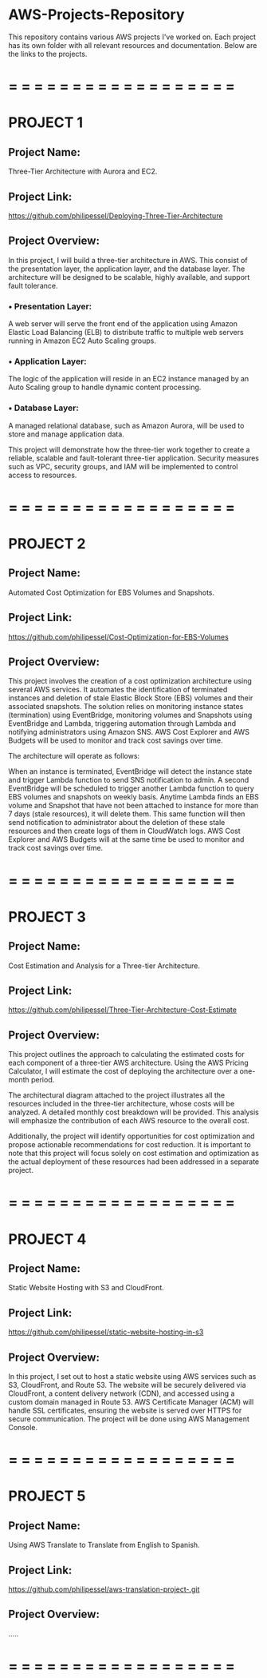 # AWS-Projects-Repository
This repository contains various AWS projects I've worked on. Each project has its own folder with all relevant resources and documentation. 
Below are the links to the projects.

# = = = = = = = = = = = = = = = = = =   

# PROJECT 1
## Project Name: 
Three-Tier Architecture with Aurora and EC2.

## Project Link: 
https://github.com/philipessel/Deploying-Three-Tier-Architecture 

## Project Overview:
In this project, I will build a three-tier architecture in AWS. This consist of the presentation layer, the application layer, and the database layer. The architecture will be designed to be scalable, highly available, and support fault tolerance.

### •	Presentation Layer: 
A web server will serve the front end of the application using Amazon Elastic Load Balancing (ELB) to distribute traffic to multiple web servers running in Amazon EC2 Auto Scaling groups.

### •	Application Layer: 
The logic of the application will reside in an EC2 instance managed by an Auto Scaling group to handle dynamic content processing.

### •	Database Layer: 
A managed relational database, such as Amazon Aurora, will be used to store and manage application data.

This project will demonstrate how the three-tier work together to create a reliable, scalable and fault-tolerant three-tier application.  Security measures such as VPC, security groups, and IAM will be implemented to control access to resources.

# = = = = = = = = = = = = = = = = = =  

# PROJECT 2
## Project Name: 
Automated Cost Optimization for EBS Volumes and Snapshots.

## Project Link: 
https://github.com/philipessel/Cost-Optimization-for-EBS-Volumes 

## Project Overview:
This project involves the creation of a cost optimization architecture using several AWS services. It automates the identification of terminated instances and deletion of stale Elastic Block Store (EBS) volumes and their associated snapshots. The solution relies on monitoring instance states (termination) using EventBridge, monitoring volumes and Snapshots using EventBridge and Lambda, triggering automation through Lambda and notifying administrators using Amazon SNS. AWS Cost Explorer and AWS Budgets will be used to monitor and track cost savings over time.

The architecture will operate as follows:

When an instance is terminated, EventBridge will detect the instance state and trigger Lambda function to send SNS notification to admin. A second EventBridge will be scheduled to trigger another Lambda function to query EBS volumes and snapshots on weekly basis. Anytime Lambda finds an EBS volume and Snapshot that have not been attached to instance for more than 7 days (stale resources), it will delete them. This same function will then send notification to administrator about the deletion of these stale resources and then create logs of them in CloudWatch logs. AWS Cost Explorer and AWS Budgets will at the same time be used to monitor and track cost savings over time.

# = = = = = = = = = = = = = = = = = = 

# PROJECT 3
## Project Name: 
Cost Estimation and Analysis for a Three-tier Architecture.

## Project Link: 
https://github.com/philipessel/Three-Tier-Architecture-Cost-Estimate  

## Project Overview:
This project outlines the approach to calculating the estimated costs for each component of a three-tier AWS architecture. Using the AWS Pricing Calculator, I will estimate the cost of deploying the architecture over a one-month period.

The architectural diagram attached to the project illustrates all the resources included in the three-tier architecture, whose costs will be analyzed. A detailed monthly cost breakdown will be provided. This analysis will emphasize the contribution of each AWS resource to the overall cost.

Additionally, the project will identify opportunities for cost optimization and propose actionable recommendations for cost reduction.
It is important to note that this project will focus solely on cost estimation and optimization as the actual deployment of these resources had been addressed in a separate project.


# = = = = = = = = = = = = = = = = = = 

# PROJECT 4
## Project Name: 
Static Website Hosting with S3 and CloudFront.

## Project Link: 
https://github.com/philipessel/static-website-hosting-in-s3 

## Project Overview: 
In this project, I set out to host a static website using AWS services such as S3, CloudFront, and Route 53. The website will be securely delivered via CloudFront, a content delivery network (CDN), and accessed using a custom domain managed in Route 53. AWS Certificate Manager (ACM) will handle SSL certificates, ensuring the website is served over HTTPS for secure communication.
The project will be done using AWS Management Console. 

# = = = = = = = = = = = = = = = = = =  

# PROJECT 5
## Project Name: 
Using AWS Translate to Translate from English to Spanish.

## Project Link: 

https://github.com/philipessel/aws-translation-project-.git

## Project Overview:
.....


# = = = = = = = = = = = = = = = = = = 
